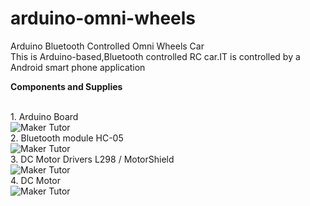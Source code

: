 # arduino-omni-wheels
Arduino Bluetooth Controlled Omni Wheels Car<br>
This is Arduino-based,Bluetooth controlled RC car.IT is controlled by a Android smart phone application

<b>Components and Supplies</b>

<br>1. Arduino Board
<br>![Maker Tutor](https://hackster.imgix.net/uploads/image/file/160542/A000066_iso_both.jpg?auto=compress%2Cformat&w=140&h=140&fit=fill&bg=ffffff)
<br>2. Bluetooth module HC-05
<br>![Maker Tutor](https://hackster.imgix.net/uploads/attachments/659434/61pby065esl__sx679__tNr8sYwW5D.jpg?auto=compress%2Cformat&w=140&h=140&fit=fill&bg=ffffff)
<br>3. DC Motor Drivers L298 / MotorShield
<br>![Maker Tutor](https://hackster.imgix.net/uploads/attachments/223231/ZwtDLH05zcct5UScEslj.jpg?auto=compress%2Cformat&w=140&h=140&fit=fill&bg=ffffff)
<br>4. DC Motor
<br>![Maker Tutor](https://hackster.imgix.net/uploads/attachments/834929/28C5043-40.jpg?auto=compress%2Cformat&w=140&h=140&fit=fill&bg=ffffff)
